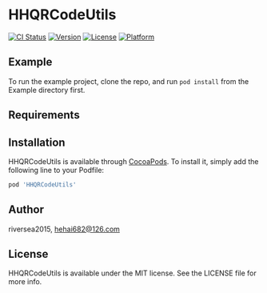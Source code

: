 # HHQRCodeUtils

[![CI Status](https://img.shields.io/travis/riversea2015/HHQRCodeUtils.svg?style=flat)](https://travis-ci.org/riversea2015/HHQRCodeUtils)
[![Version](https://img.shields.io/cocoapods/v/HHQRCodeUtils.svg?style=flat)](https://cocoapods.org/pods/HHQRCodeUtils)
[![License](https://img.shields.io/cocoapods/l/HHQRCodeUtils.svg?style=flat)](https://cocoapods.org/pods/HHQRCodeUtils)
[![Platform](https://img.shields.io/cocoapods/p/HHQRCodeUtils.svg?style=flat)](https://cocoapods.org/pods/HHQRCodeUtils)

## Example

To run the example project, clone the repo, and run `pod install` from the Example directory first.

## Requirements

## Installation

HHQRCodeUtils is available through [CocoaPods](https://cocoapods.org). To install
it, simply add the following line to your Podfile:

```ruby
pod 'HHQRCodeUtils'
```

## Author

riversea2015, hehai682@126.com

## License

HHQRCodeUtils is available under the MIT license. See the LICENSE file for more info.
